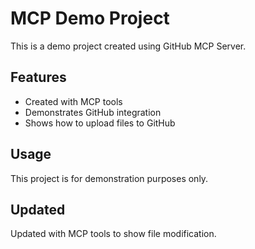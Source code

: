 # MCP Demo Project

This is a demo project created using GitHub MCP Server.

## Features
- Created with MCP tools
- Demonstrates GitHub integration
- Shows how to upload files to GitHub

## Usage
This project is for demonstration purposes only.

## Updated
Updated with MCP tools to show file modification.